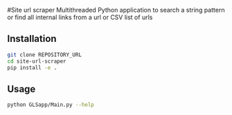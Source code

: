#Site url scraper
Multithreaded Python application to search a string pattern or find all internal links from a url or CSV list of urls

## Installation
```bash
git clone REPOSITORY_URL
cd site-url-scraper
pip install -e .
```

## Usage
```bash
python GLSapp/Main.py --help
```
